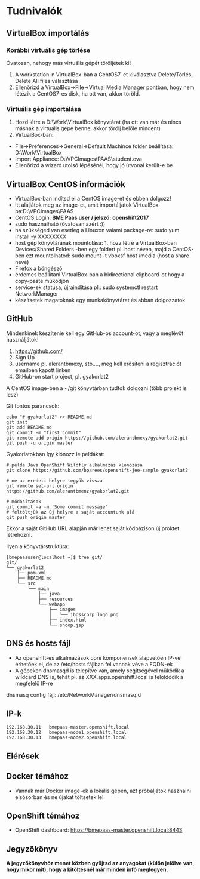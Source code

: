 # Tudnivalók

## VirtualBox importálás
### Korábbi virtuális gép törlése
Óvatosan, nehogy más virtuális gépét töröljétek ki!

1. A workstation-n VirtualBox-ban a CentOS7-et kiválasztva Delete/Törlés, Delete All files választása
2. Ellenőrizd a VirtualBox->File->Virtual Media Manager pontban, hogy nem létezik a CentOS7-es disk, ha ott van, akkor töröld.

### Virtuális gép importálása
1. Hozd létre a D:\Work\VirtualBox könyvtárat (ha ott van már és nincs másnak a virtuális gépe benne, akkor törölj belőle mindent)
2. VirtualBox-ban:

- File->Preferences->General->Default Machince folder beállítása: D:\Work\VirtualBox
- Import Appliance: D:\VPCImages\PAAS\student.ova 
- Ellenőrizd a wizard utolsó lépésénél, hogy jó útvonal került-e be

## VirtualBox CentOS információk
- VirtualBox-ban indítsd el a CentOS image-et és ebben dolgozz!
- itt aláljátok meg az image-et, amit importáljatok VirtualBox-ba:D:\VPCImages\PAAS
- CentOS Login: **BME Paas user / jelszó: openshift2017**
- sudo használható (óvatosan azért :))
- ha szükséged van esetleg a Linuxon valami package-re: sudo yum install -y XXXXXXXX
- host gép könyvtárának mountolása: 1. hozz létre a VirtualBox-ban Devices/Shared Folders -ben egy foldert pl. host néven, majd a CentOS-ben ezt mountolhatod: sudo mount -t vboxsf host /media  (host a share neve)
- Firefox a böngésző
- érdemes beállítani VirtualBox-ban a bidirectional clipboard-ot hogy a copy-paste működjön
- service-ek statusa, újraindítása pl.: sudo systemctl restart NetworkManager
- készítsetek magatoknak egy munkakönyvtárat és abban dolgozzatok

## GitHub

Mindenkinek készítenie kell egy GitHub-os account-ot, vagy a meglévőt használjátok!

1. https://github.com/
2. Sign Up
3. username pl. alerantbmexy, stb...., meg kell erősíteni a regisztrációt emailben kapott linken
4. GitHub-on start project, pl. gyakorlat2

A CentOS image-ben a ~/git könyvtárban tudtok dolgozni (több projekt is lesz)

Git fontos parancsok:
```shell
echo "# gyakorlat2" >> README.md
git init
git add README.md
git commit -m "first commit"
git remote add origin https://github.com/alerantbmexy/gyakorlat2.git
git push -u origin master
```

Gyakorlatokban így klónozz le példákat:
```shell
# példa Java OpenShift Wildfly alkalmazás klónozása
git clone https://github.com/bparees/openshift-jee-sample gyakorlat2

# ne az eredeti helyre tegyük vissza
git remote set-url origin https://github.com/alerantbmenz/gyakorlat2.git

# módosítások
git commit -a -m 'Some commit message'
# feltöltjük az új helyre a saját accountunk alá
git push origin master
```
Ekkor a saját GitHub URL alapján már lehet saját kódbázison új proktet létrehozni.

Ilyen a könyvtárstruktúra:
```shell
[bmepaasuser@localhost ~]$ tree git/
git/
└── gyakorlat2
    ├── pom.xml
    ├── README.md
    └── src
        └── main
            ├── java
            ├── resources
            └── webapp
                ├── images
                │   └── jbosscorp_logo.png
                ├── index.html
                └── snoop.jsp

```


## DNS és hosts fájl
- Az openshift-es alkalmazások core komponensek alapvetően IP-vel érhetőek el, de az /etc/hosts fájlban fel vannak véve a FQDN-ek
- A gépeken dnsmasqd is telepítve van, amely segítségével működik a wildcard DNS is, tehát pl. az XXX.apps.openshift.local is feloldódik a megfelelő IP-re

dnsmasq config fájl: /etc/NetworkManager/dnsmasq.d

## IP-k
```shell
192.168.30.11	bmepaas-master.openshift.local
192.168.30.12	bmepaas-node1.openshift.local
192.168.30.13	bmepaas-node2.openshift.local
```


## Elérések

## Docker témához
- Vannak már Docker image-ek a lokális gépen, azt próbáljátok használni elsősorban és ne újakat töltsetek le!

## OpenShift témához
- OpenShift dashboard: https://bmepaas-master.openshift.local:8443

## Jegyzőkönyv

**A jegyzőkönyvhöz menet közben gyűjtsd az anyagokat (külön jelölve van, hogy mikor mit), hogy a kitöltésnél már minden infó meglegyen.**
